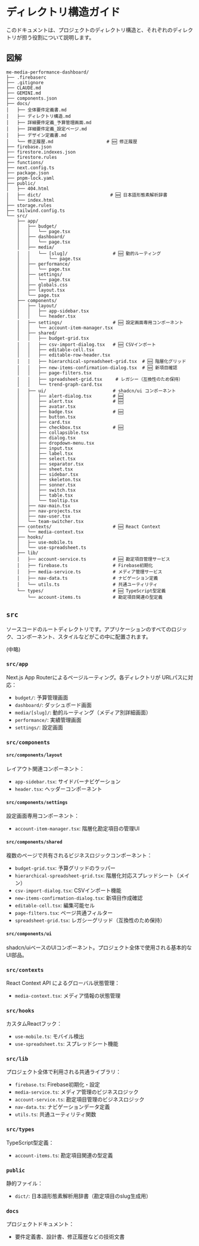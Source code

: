 # ディレクトリ構造ガイド

このドキュメントは、プロジェクトのディレクトリ構造と、それぞれのディレクトリが担う役割について説明します。

## 図解

```
me-media-performance-dashboard/
├── .firebaserc
├── .gitignore
├── CLAUDE.md
├── GEMINI.md
├── components.json
├── docs/
│   ├── 全体要件定義書.md
│   ├── ディレクトリ構造.md
│   ├── 詳細要件定義_予算管理画面.md
│   ├── 詳細要件定義_設定ページ.md
│   ├── デザイン定義書.md
│   └── 修正履歴.md                    # 🆕 修正履歴
├── firebase.json
├── firestore.indexes.json
├── firestore.rules
├── functions/
├── next.config.ts
├── package.json
├── pnpm-lock.yaml
├── public/
│   ├── 404.html
│   ├── dict/                          # 🆕 日本語形態素解析辞書
│   └── index.html
├── storage.rules
├── tailwind.config.ts
└── src/
    ├── app/
    │   ├── budget/
    │   │   └── page.tsx
    │   ├── dashboard/
    │   │   └── page.tsx
    │   ├── media/
    │   │   └── [slug]/                 # 🆕 動的ルーティング
    │   │       └── page.tsx
    │   ├── performance/
    │   │   └── page.tsx
    │   ├── settings/
    │   │   └── page.tsx
    │   ├── globals.css
    │   ├── layout.tsx
    │   └── page.tsx
    ├── components/
    │   ├── layout/
    │   │   ├── app-sidebar.tsx
    │   │   └── header.tsx
    │   ├── settings/                   # 🆕 設定画面専用コンポーネント
    │   │   └── account-item-manager.tsx
    │   ├── shared/
    │   │   ├── budget-grid.tsx
    │   │   ├── csv-import-dialog.tsx   # 🆕 CSVインポート
    │   │   ├── editable-cell.tsx
    │   │   ├── editable-row-header.tsx
    │   │   ├── hierarchical-spreadsheet-grid.tsx  # 🆕 階層化グリッド
    │   │   ├── new-items-confirmation-dialog.tsx  # 🆕 新項目確認
    │   │   ├── page-filters.tsx
    │   │   ├── spreadsheet-grid.tsx     # レガシー（互換性のため保持）
    │   │   └── trend-graph-card.tsx
    │   ├── ui/                         # shadcn/ui コンポーネント
    │   │   ├── alert-dialog.tsx        # 🆕
    │   │   ├── alert.tsx               # 🆕
    │   │   ├── avatar.tsx
    │   │   ├── badge.tsx               # 🆕
    │   │   ├── button.tsx
    │   │   ├── card.tsx
    │   │   ├── checkbox.tsx            # 🆕
    │   │   ├── collapsible.tsx
    │   │   ├── dialog.tsx
    │   │   ├── dropdown-menu.tsx
    │   │   ├── input.tsx
    │   │   ├── label.tsx
    │   │   ├── select.tsx
    │   │   ├── separator.tsx
    │   │   ├── sheet.tsx
    │   │   ├── sidebar.tsx
    │   │   ├── skeleton.tsx
    │   │   ├── sonner.tsx
    │   │   ├── switch.tsx
    │   │   ├── table.tsx
    │   │   └── tooltip.tsx
    │   ├── nav-main.tsx
    │   ├── nav-projects.tsx
    │   ├── nav-user.tsx
    │   └── team-switcher.tsx
    ├── contexts/                       # 🆕 React Context
    │   └── media-context.tsx
    ├── hooks/
    │   ├── use-mobile.ts
    │   └── use-spreadsheet.ts
    ├── lib/
    │   ├── account-service.ts          # 🆕 勘定項目管理サービス
    │   ├── firebase.ts                 # Firebase初期化
    │   ├── media-service.ts            # メディア管理サービス
    │   ├── nav-data.ts                 # ナビゲーション定義
    │   └── utils.ts                    # 共通ユーティリティ
    └── types/                          # 🆕 TypeScript型定義
        └── account-items.ts            # 勘定項目関連の型定義
```

## `src`

ソースコードのルートディレクトリです。アプリケーションのすべてのロジック、コンポーネント、スタイルなどがこの中に配置されます。

(中略)

### `src/app`

Next.js App Routerによるページルーティング。各ディレクトリが URLパスに対応：
- `budget/`: 予算管理画面
- `dashboard/`: ダッシュボード画面
- `media/[slug]/`: 動的ルーティング（メディア別詳細画面）
- `performance/`: 実績管理画面
- `settings/`: 設定画面

### `src/components`

#### `src/components/layout`
レイアウト関連コンポーネント：
- `app-sidebar.tsx`: サイドバーナビゲーション
- `header.tsx`: ヘッダーコンポーネント

#### `src/components/settings`
設定画面専用コンポーネント：
- `account-item-manager.tsx`: 階層化勘定項目の管理UI

#### `src/components/shared`
複数のページで共有されるビジネスロジックコンポーネント：
- `budget-grid.tsx`: 予算グリッドのラッパー
- `hierarchical-spreadsheet-grid.tsx`: 階層化対応スプレッドシート（メイン）
- `csv-import-dialog.tsx`: CSVインポート機能
- `new-items-confirmation-dialog.tsx`: 新項目作成確認
- `editable-cell.tsx`: 編集可能セル
- `page-filters.tsx`: ページ共通フィルター
- `spreadsheet-grid.tsx`: レガシーグリッド（互換性のため保持）

#### `src/components/ui`
shadcn/uiベースのUIコンポーネント。プロジェクト全体で使用される基本的なUI部品。

### `src/contexts`
React Context API によるグローバル状態管理：
- `media-context.tsx`: メディア情報の状態管理

### `src/hooks`
カスタムReactフック：
- `use-mobile.ts`: モバイル検出
- `use-spreadsheet.ts`: スプレッドシート機能

### `src/lib`
プロジェクト全体で利用される共通ライブラリ：
- `firebase.ts`: Firebase初期化・設定
- `media-service.ts`: メディア管理のビジネスロジック
- `account-service.ts`: 勘定項目管理のビジネスロジック
- `nav-data.ts`: ナビゲーションデータ定義
- `utils.ts`: 共通ユーティリティ関数

### `src/types`
TypeScript型定義：
- `account-items.ts`: 勘定項目関連の型定義

### `public`
静的ファイル：
- `dict/`: 日本語形態素解析用辞書（勘定項目のslug生成用）

### `docs`
プロジェクトドキュメント：
- 要件定義書、設計書、修正履歴などの技術文書